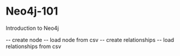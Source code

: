 # Neo4j-101
Introduction to Neo4j  

-- create node
-- load node from csv
-- create relationships
-- load relationships from csv
